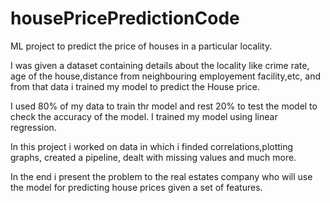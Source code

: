 # housePricePredictionCode

  ML project to predict the price of houses in a particular locality.

I was given a dataset containing details about the locality like crime rate, age of the house,distance from neighbouring employement facility,etc, and from that data i trained my model to predict the House price.

I used 80% of my data to train thr model and rest 20% to test the model to check the accuracy of the model.
I trained my model using linear regression.

In this project i worked on data in which i finded correlations,plotting graphs, created a pipeline, dealt with missing values and much more.

In the end i present the problem to the real estates company who will use the model for predicting house prices given a set of features.
